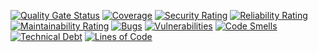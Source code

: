 [![Quality Gate Status](https://sonarcloud.io/api/project_badges/measure?project=oberon-oss_pgn-tools&metric=alert_status)](https://sonarcloud.io/summary/new_code?id=oberon-oss_pgn-tools)
[![Coverage](https://sonarcloud.io/api/project_badges/measure?project=oberon-oss_pgn-tools&metric=coverage)](https://sonarcloud.io/summary/new_code?id=oberon-oss_pgn-tools)
[![Security Rating](https://sonarcloud.io/api/project_badges/measure?project=oberon-oss_pgn-tools&metric=security_rating)](https://sonarcloud.io/summary/new_code?id=oberon-oss_pgn-tools)
[![Reliability Rating](https://sonarcloud.io/api/project_badges/measure?project=oberon-oss_pgn-tools&metric=reliability_rating)](https://sonarcloud.io/summary/new_code?id=oberon-oss_pgn-tools)
[![Maintainability Rating](https://sonarcloud.io/api/project_badges/measure?project=oberon-oss_pgn-tools&metric=sqale_rating)](https://sonarcloud.io/summary/new_code?id=oberon-oss_pgn-tools)
[![Bugs](https://sonarcloud.io/api/project_badges/measure?project=oberon-oss_pgn-tools&metric=bugs)](https://sonarcloud.io/summary/new_code?id=oberon-oss_pgn-tools)
[![Vulnerabilities](https://sonarcloud.io/api/project_badges/measure?project=oberon-oss_pgn-tools&metric=vulnerabilities)](https://sonarcloud.io/summary/new_code?id=oberon-oss_pgn-tools)
[![Code Smells](https://sonarcloud.io/api/project_badges/measure?project=oberon-oss_pgn-tools&metric=code_smells)](https://sonarcloud.io/summary/new_code?id=oberon-oss_pgn-tools)
[![Technical Debt](https://sonarcloud.io/api/project_badges/measure?project=oberon-oss_pgn-tools&metric=sqale_index)](https://sonarcloud.io/summary/new_code?id=oberon-oss_pgn-tools)
[![Lines of Code](https://sonarcloud.io/api/project_badges/measure?project=oberon-oss_pgn-tools&metric=ncloc)](https://sonarcloud.io/summary/new_code?id=oberon-oss_pgn-tools)
